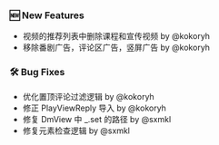 ### 🆕 New Features
  * 视频的推荐列表中删除课程和宣传视频 by @kokoryh
  * 移除番剧广告，评论区广告，竖屏广告 by @kokoryh

### 🛠️ Bug Fixes
  * 优化置顶评论过滤逻辑 by @kokoryh
  * 修正 PlayViewReply 导入 by @kokoryh
  * 修复 DmView 中 _.set 的路径 by @sxmkl
  * 修复元素检查逻辑 by @sxmkl

